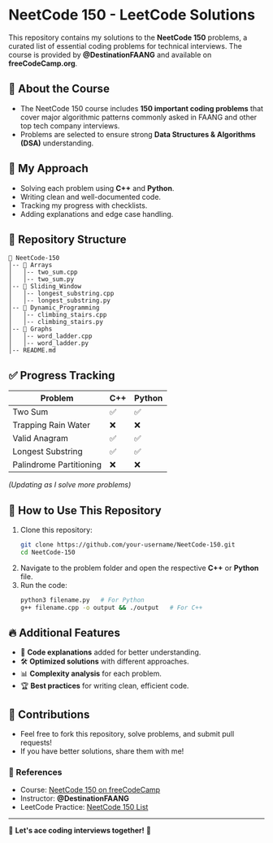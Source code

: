 # NeetCode 150 - LeetCode Solutions

This repository contains my solutions to the **NeetCode 150** problems, a curated list of essential coding problems for technical interviews. The course is provided by **@DestinationFAANG** and available on **freeCodeCamp.org**.

## 📌 About the Course

- The NeetCode 150 course includes **150 important coding problems** that cover major algorithmic patterns commonly asked in FAANG and other top tech company interviews.
- Problems are selected to ensure strong **Data Structures & Algorithms (DSA)** understanding.

## 🚀 My Approach

- Solving each problem using **C++** and **Python**.
- Writing clean and well-documented code.
- Tracking my progress with checklists.
- Adding explanations and edge case handling.

## 📂 Repository Structure

```
📂 NeetCode-150
│-- 📂 Arrays
│   │-- two_sum.cpp
│   │-- two_sum.py
│-- 📂 Sliding_Window
│   │-- longest_substring.cpp
│   │-- longest_substring.py
│-- 📂 Dynamic_Programming
│   │-- climbing_stairs.cpp
│   │-- climbing_stairs.py
│-- 📂 Graphs
│   │-- word_ladder.cpp
│   │-- word_ladder.py
│-- README.md
```

## ✅ Progress Tracking

| Problem                 | C++ | Python |
| ----------------------- | --- | ------ |
| Two Sum                 | ✅   | ✅      |
| Trapping Rain Water     | ❌   | ❌      |
| Valid Anagram           | ✅   | ✅      |
| Longest Substring       | ✅   | ✅      |
| Palindrome Partitioning | ❌   | ❌      |

*(Updating as I solve more problems)*

## 📖 How to Use This Repository

1. Clone this repository:
   ```sh
   git clone https://github.com/your-username/NeetCode-150.git
   cd NeetCode-150
   ```
2. Navigate to the problem folder and open the respective **C++** or **Python** file.
3. Run the code:
   ```sh
   python3 filename.py   # For Python
   g++ filename.cpp -o output && ./output   # For C++
   ```

## 🔥 Additional Features

- 📝 **Code explanations** added for better understanding.
- 🛠 **Optimized solutions** with different approaches.
- 📊 **Complexity analysis** for each problem.
- 🏆 **Best practices** for writing clean, efficient code.

## 🤝 Contributions

- Feel free to fork this repository, solve problems, and submit pull requests!
- If you have better solutions, share them with me!

### 📌 References

- Course: [NeetCode 150 on freeCodeCamp](https://www.youtube.com/@freeCodeCamp.org)
- Instructor: **@DestinationFAANG**
- LeetCode Practice: [NeetCode 150 List](https://neetcode.io/practice)

---

🚀 **Let's ace coding interviews together!** 💯

